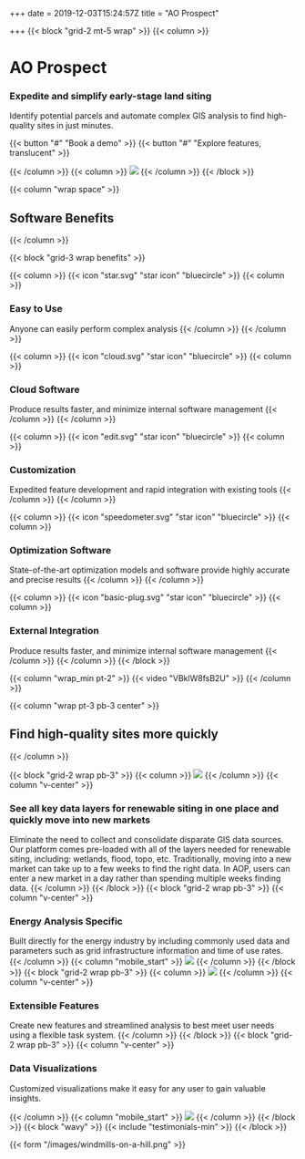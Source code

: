+++
date = 2019-12-03T15:24:57Z
title = "AO Prospect"

+++
{{< block "grid-2 mt-5 wrap" >}}
{{< column >}}

# AO Prospect

### Expedite and simplify early-stage land siting

Identify potential parcels and automate complex GIS analysis to find high-quality sites in just minutes.

{{< button "#" "Book a demo" >}}
{{< button "#" "Explore features, translucent" >}}

{{< /column >}}
{{< column >}}
![](/images/macbook.png)
{{< /column >}}
{{< /block >}}

{{< column "wrap space" >}}

## Software Benefits

{{< /column >}}

{{< block "grid-3 wrap benefits" >}}

{{< column >}}
{{< icon "star.svg" "star icon" "bluecircle" >}}
{{< column >}}

### Easy to Use

Anyone can easily perform complex analysis
{{< /column >}}
{{< /column >}}

{{< column >}}
{{< icon "cloud.svg" "star icon" "bluecircle" >}}
{{< column >}}

### Cloud Software

Produce results faster, and minimize internal software management
{{< /column >}}
{{< /column >}}

{{< column >}}
{{< icon "edit.svg" "star icon" "bluecircle" >}}
{{< column >}}

### Customization

Expedited feature development and rapid integration with existing tools
{{< /column >}}
{{< /column >}}

{{< column >}}
{{< icon "speedometer.svg" "star icon" "bluecircle" >}}
{{< column >}}

### Optimization Software

State-of-the-art optimization models and software provide highly accurate and precise results
{{< /column >}}
{{< /column >}}

{{< column >}}
{{< icon "basic-plug.svg" "star icon" "bluecircle" >}}
{{< column >}}

### External Integration

Produce results faster, and minimize internal software management
{{< /column >}}
{{< /column >}}
{{< /block >}}

{{< column "wrap_min pt-2" >}}
{{< video "VBklW8fsB2U" >}}
{{< /column >}}

{{< column "wrap pt-3 pb-3 center" >}}

## Find high-quality sites more quickly

{{< /column >}}

{{< block "grid-2 wrap pb-3" >}}
{{< column >}}
![](/images/macbook.png)
{{< /column >}}
{{< column "v-center" >}}

### See all key data layers for renewable siting in one place and quickly move into new markets

Eliminate the need to collect and consolidate disparate GIS data sources. Our platform comes pre-loaded with all of the layers needed for renewable siting, including: wetlands, flood, topo, etc. Traditionally, moving into a new market can take up to a few weeks to find the right data. In AOP, users can enter a new market in a day rather than spending multiple weeks finding data. {{< /column >}} {{< /block >}} {{< block "grid-2 wrap pb-3" >}} {{< column "v-center" >}}

### Energy Analysis Specific

Built directly for the energy industry by including commonly used data and parameters such as grid infrastructure information and time of use rates.
{{< /column >}}
{{< column "mobile_start" >}}
![](/images/macbook.png)
{{< /column >}}
{{< /block >}}
{{< block "grid-2 wrap pb-3" >}}
{{< column >}}
![](/images/macbook.png)
{{< /column >}}
{{< column "v-center" >}}

### Extensible Features

Create new features and streamlined analysis to best meet user needs using a flexible task system.
{{< /column >}}
{{< /block >}}
{{< block "grid-2 wrap pb-3" >}}
{{< column "v-center" >}}

### Data Visualizations

Customized visualizations make it easy for any user to gain valuable insights.

{{< /column >}}
{{< column "mobile_start" >}}
![](/images/macbook.png)
{{< /column >}}
{{< /block >}}
{{< block "wavy" >}}
{{< include "testimonials-min" >}}
{{< /block >}}

{{< form "/images/windmills-on-a-hill.png" >}}